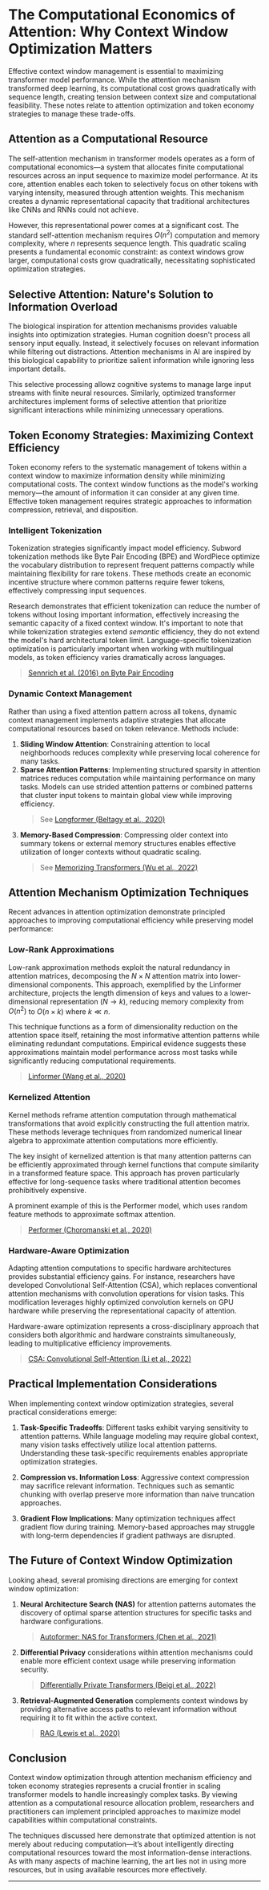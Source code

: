# The Computational Economics of Attention: Why Context Window Optimization Matters

Effective context window management is essential to maximizing transformer model performance. While the attention mechanism transformed deep learning, its computational cost grows quadratically with sequence length, creating tension between context size and computational feasibility. These notes relate to attention optimization and token economy strategies to manage these trade-offs.

## Attention as a Computational Resource

The self-attention mechanism in transformer models operates as a form of computational economics—a system that allocates finite computational resources across an input sequence to maximize model performance. At its core, attention enables each token to selectively focus on other tokens with varying intensity, measured through attention weights. This mechanism creates a dynamic representational capacity that traditional architectures like CNNs and RNNs could not achieve.

However, this representational power comes at a significant cost. The standard self-attention mechanism requires $O(n^2)$ computation and memory complexity, where $n$ represents sequence length. This quadratic scaling presents a fundamental economic constraint: as context windows grow larger, computational costs grow quadratically, necessitating sophisticated optimization strategies.

## Selective Attention: Nature's Solution to Information Overload

The biological inspiration for attention mechanisms provides valuable insights into optimization strategies. Human cognition doesn't process all sensory input equally. Instead, it selectively focuses on relevant information while filtering out distractions. Attention mechanisms in AI are inspired by this biological capability to prioritize salient information while ignoring less important details.

This selective processing allowz cognitive systems to manage large input streams with finite neural resources. Similarly, optimized transformer architectures implement forms of selective attention that prioritize significant interactions while minimizing unnecessary operations.

## Token Economy Strategies: Maximizing Context Efficiency

Token economy refers to the systematic management of tokens within a context window to maximize information density while minimizing computational costs. The context window functions as the model's working memory—the amount of information it can consider at any given time. Effective token management requires strategic approaches to information compression, retrieval, and disposition.

### Intelligent Tokenization

Tokenization strategies significantly impact model efficiency. Subword tokenization methods like Byte Pair Encoding (BPE) and WordPiece optimize the vocabulary distribution to represent frequent patterns compactly while maintaining flexibility for rare tokens. These methods create an economic incentive structure where common patterns require fewer tokens, effectively compressing input sequences.

Research demonstrates that efficient tokenization can reduce the number of tokens without losing important information, effectively increasing the semantic capacity of a fixed context window. It's important to note that while tokenization strategies extend *semantic* efficiency, they do not extend the model's hard architectural token limit. Language-specific tokenization optimization is particularly important when working with multilingual models, as token efficiency varies dramatically across languages.

> [Sennrich et al. (2016) on Byte Pair Encoding](https://aclanthology.org/P16-1162/)

### Dynamic Context Management

Rather than using a fixed attention pattern across all tokens, dynamic context management implements adaptive strategies that allocate computational resources based on token relevance. Methods include:

1. **Sliding Window Attention**: Constraining attention to local neighborhoods reduces complexity while preserving local coherence for many tasks.
2. **Sparse Attention Patterns**: Implementing structured sparsity in attention matrices reduces computation while maintaining performance on many tasks. Models can use strided attention patterns or combined patterns that cluster input tokens to maintain global view while improving efficiency.
   > See [Longformer (Beltagy et al., 2020)](https://arxiv.org/abs/2004.05150)
3. **Memory-Based Compression**: Compressing older context into summary tokens or external memory structures enables effective utilization of longer contexts without quadratic scaling.
   > See [Memorizing Transformers (Wu et al., 2022)](https://arxiv.org/abs/2203.08913)

## Attention Mechanism Optimization Techniques

Recent advances in attention optimization demonstrate principled approaches to improving computational efficiency while preserving model performance:

### Low-Rank Approximations

Low-rank approximation methods exploit the natural redundancy in attention matrices, decomposing the $N \times N$ attention matrix into lower-dimensional components. This approach, exemplified by the Linformer architecture, projects the length dimension of keys and values to a lower-dimensional representation ($N \rightarrow k$), reducing memory complexity from $O(n^2)$ to $O(n \times k)$ where $k \ll n$.

This technique functions as a form of dimensionality reduction on the attention space itself, retaining the most informative attention patterns while eliminating redundant computations. Empirical evidence suggests these approximations maintain model performance across most tasks while significantly reducing computational requirements.

> [Linformer (Wang et al., 2020)](https://arxiv.org/abs/2006.04768)

### Kernelized Attention

Kernel methods reframe attention computation through mathematical transformations that avoid explicitly constructing the full attention matrix. These methods leverage techniques from randomized numerical linear algebra to approximate attention computations more efficiently.

The key insight of kernelized attention is that many attention patterns can be efficiently approximated through kernel functions that compute similarity in a transformed feature space. This approach has proven particularly effective for long-sequence tasks where traditional attention becomes prohibitively expensive.

A prominent example of this is the Performer model, which uses random feature methods to approximate softmax attention.

> [Performer (Choromanski et al., 2020)](https://arxiv.org/abs/2009.14794)

### Hardware-Aware Optimization

Adapting attention computations to specific hardware architectures provides substantial efficiency gains. For instance, researchers have developed Convolutional Self-Attention (CSA), which replaces conventional attention mechanisms with convolution operations for vision tasks. This modification leverages highly optimized convolution kernels on GPU hardware while preserving the representational capacity of attention.

Hardware-aware optimization represents a cross-disciplinary approach that considers both algorithmic and hardware constraints simultaneously, leading to multiplicative efficiency improvements.

> [CSA: Convolutional Self-Attention (Li et al., 2022)](https://arxiv.org/abs/2208.03641)

## Practical Implementation Considerations

When implementing context window optimization strategies, several practical considerations emerge:

1. **Task-Specific Tradeoffs**: Different tasks exhibit varying sensitivity to attention patterns. While language modeling may require global context, many vision tasks effectively utilize local attention patterns. Understanding these task-specific requirements enables appropriate optimization strategies.

2. **Compression vs. Information Loss**: Aggressive context compression may sacrifice relevant information. Techniques such as semantic chunking with overlap preserve more information than naive truncation approaches.

3. **Gradient Flow Implications**: Many optimization techniques affect gradient flow during training. Memory-based approaches may struggle with long-term dependencies if gradient pathways are disrupted.

## The Future of Context Window Optimization

Looking ahead, several promising directions are emerging for context window optimization:

1. **Neural Architecture Search (NAS)** for attention patterns automates the discovery of optimal sparse attention structures for specific tasks and hardware configurations.
   > [Autoformer: NAS for Transformers (Chen et al., 2021)](https://arxiv.org/abs/2107.00651)

2. **Differential Privacy** considerations within attention mechanisms could enable more efficient context usage while preserving information security.
   > [Differentially Private Transformers (Beigi et al., 2022)](https://arxiv.org/abs/2207.09275)

3. **Retrieval-Augmented Generation** complements context windows by providing alternative access paths to relevant information without requiring it to fit within the active context.
   > [RAG (Lewis et al., 2020)](https://arxiv.org/abs/2005.11401)

## Conclusion

Context window optimization through attention mechanism efficiency and token economy strategies represents a crucial frontier in scaling transformer models to handle increasingly complex tasks. By viewing attention as a computational resource allocation problem, researchers and practitioners can implement principled approaches to maximize model capabilities within computational constraints.

The techniques discussed here demonstrate that optimized attention is not merely about reducing computation—it’s about intelligently directing computational resources toward the most information-dense interactions. As with many aspects of machine learning, the art lies not in using more resources, but in using available resources more effectively.

---

[^1]: Techniques discussed in this article reflect current research as of April 2025. Optimal strategies will continue to evolve as hardware capabilities and algorithmic innovations progress.

[^2]: For concrete implementation details of these approaches, refer to open-source libraries such as [Hugging Face Transformers](https://huggingface.co/docs/transformers/index) and [PyTorch](https://pytorch.org/) which provide optimized implementations of many discussed techniques.

[^3]: While this article focuses on computational efficiency, memory usage optimization represents an equally important and complementary area of research, particularly for deployment on edge devices.

[^4]: For a deeper mathematical treatment of attention mechanisms and their optimization, see the survey by [Tay et al. (2020), "Efficient Transformers: A Survey"](https://arxiv.org/abs/2009.06732), which provides comprehensive coverage of formal approaches.

